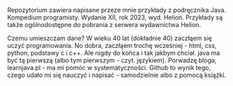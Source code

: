Repozytorium zawiera napisane przeze mnie przykłady z podręcznika Java. Kompedium programisty. Wydanie XII, rok 2023, wyd. Helion. 
Przykłady są także ogólnodostępne do pobrania z serwera wydawnictwa Helion. 

Czemu umieszczam dane? 
W wieku 40 lat (dokładnie 40) zaczłąem się uczyć programowania. No dobra, zaczłąem trochę wcześniej - html, css, python, podstawy c i c++.
Ale nigdy do końca i tak jakbym chciał. java ma być tą pierwszą (albo tym pierwszym - czyt. językiem).
Porwadzę bloga, learnjava.pl - ma mi pomóc w systematyczności. 
Github to wynik tego, czego udało mi się nauczyć i napisać - samodzielnie albo z pomocą książki. 
